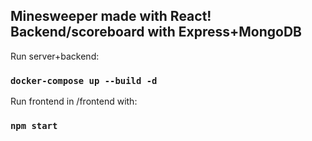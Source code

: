 ## Minesweeper made with React! Backend/scoreboard with Express+MongoDB

Run server+backend:

### `docker-compose up --build -d`


Run frontend in /frontend with:

### `npm start`